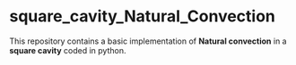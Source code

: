 # square_cavity_Natural_Convection
This repository contains a basic implementation of **Natural convection** in a **square cavity** coded in python.
